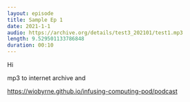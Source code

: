 ```yaml
---
layout: episode
title: Sample Ep 1
date: 2021-1-1
audio: https://archive.org/details/test3_202101/test1.mp3
length: 9.529501133786848
duration: 00:10
---
```


Hi

mp3 to internet archive and

https://wiobyrne.github.io/infusing-computing-pod/podcast
